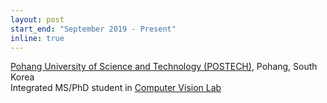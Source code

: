 ```yaml
---
layout: post
start_end: "September 2019 - Present"
inline: true
---
```


[Pohang University of Science and Technology (POSTECH)](https://postech.ac.kr/eng/), Pohang, South Korea \
Integrated MS/PhD student in [Computer Vision Lab](https://cvlab.postech.ac.kr/lab/)
